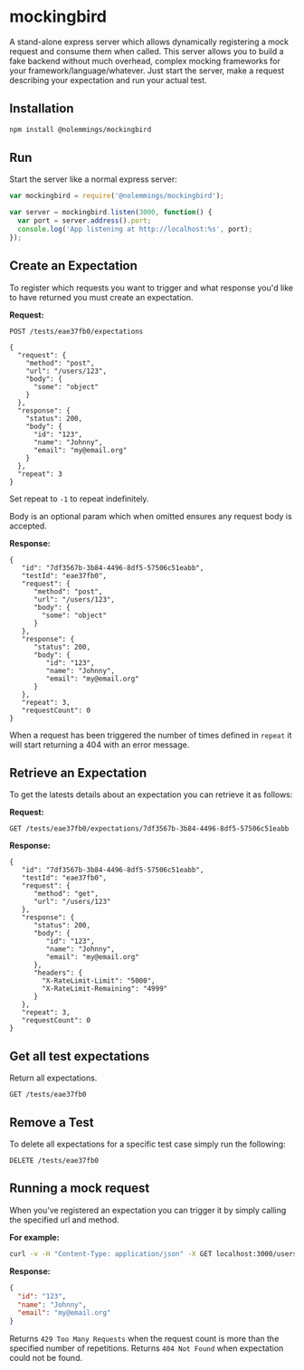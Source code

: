 # mockingbird

A stand-alone express server which allows dynamically registering a mock request and consume them when called. This server allows you to build a fake backend without much overhead, complex mocking frameworks for your framework/language/whatever. Just start the server, make a request describing your expectation and run your actual test.

## Installation

```sh
npm install @nolemmings/mockingbird
```

## Run

Start the server like a normal express server:
```javascript
var mockingbird = require('@nolemmings/mockingbird');

var server = mockingbird.listen(3000, function() {
  var port = server.address().port;
  console.log('App listening at http://localhost:%s', port);
});
```

## Create an Expectation

To register which requests you want to trigger and what response you'd like to have returned you must create an expectation.

**Request:**
```text
POST /tests/eae37fb0/expectations

{
  "request": {
    "method": "post",
    "url": "/users/123",
    "body": {
      "some": "object"
    }
  },
  "response": {
    "status": 200,
    "body": {
      "id": "123",
      "name": "Johnny",
      "email": "my@email.org"
    }
  },
  "repeat": 3
}
```

Set repeat to `-1` to repeat indefinitely.

Body is an optional param which when omitted ensures any request body is accepted.

**Response:**
```text
{
   "id": "7df3567b-3b84-4496-8df5-57506c51eabb",
   "testId": "eae37fb0",
   "request": {
      "method": "post",
      "url": "/users/123",
      "body": {
        "some": "object"
      }
   },
   "response": {
      "status": 200,
      "body": {
         "id": "123",
         "name": "Johnny",
         "email": "my@email.org"
      }
   },
   "repeat": 3,
   "requestCount": 0
}
```

When a request has been triggered the number of times defined in `repeat` it will start returning a 404 with an error message.

## Retrieve an Expectation

To get the latests details about an expectation you can retrieve it as follows:

**Request:**
```text
GET /tests/eae37fb0/expectations/7df3567b-3b84-4496-8df5-57506c51eabb
```

**Response:**
```text
{
   "id": "7df3567b-3b84-4496-8df5-57506c51eabb",
   "testId": "eae37fb0",
   "request": {
      "method": "get",
      "url": "/users/123"
   },
   "response": {
      "status": 200,
      "body": {
         "id": "123",
         "name": "Johnny",
         "email": "my@email.org"
      },
      "headers": {
        "X-RateLimit-Limit": "5000",
        "X-RateLimit-Remaining": "4999"
      }
   },
   "repeat": 3,
   "requestCount": 0
}
```

## Get all test expectations

Return all expectations.

```text
GET /tests/eae37fb0
```

## Remove a Test

To delete all expectations for a specific test case simply run the following:

```text
DELETE /tests/eae37fb0
```

## Running a mock request

When you've registered an expectation you can trigger it by simply calling the specified url and method.

**For example:**
```sh
curl -v -H "Content-Type: application/json" -X GET localhost:3000/users/123
```

**Response:**
```json
{
  "id": "123",
  "name": "Johnny",
  "email": "my@email.org"
}
```

Returns `429 Too Many Requests` when the request count is more than the specified number of repetitions. Returns `404 Not Found` when expectation could not be found.
